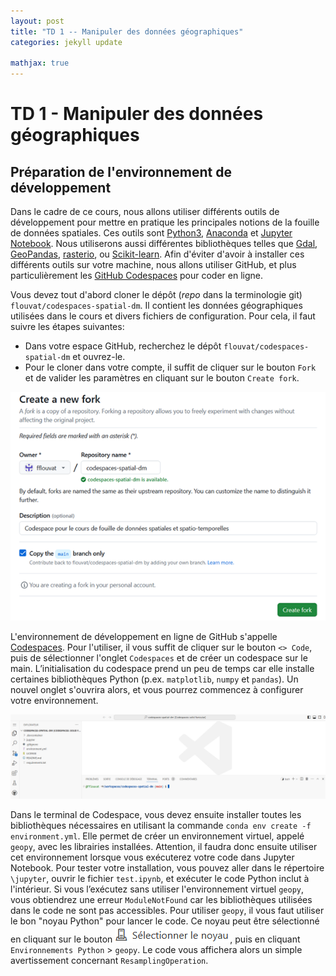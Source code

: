 ```yaml
---
layout: post
title: "TD 1 -- Manipuler des données géographiques"
categories: jekyll update

mathjax: true
---
```


# TD 1 - Manipuler des données géographiques


## Préparation de l'environnement de développement

Dans le cadre de ce cours, nous allons utiliser différents outils de développement pour mettre en pratique les principales notions de la fouille de données spatiales. Ces outils sont [Python3](https://www.python.org/), [Anaconda](https://www.anaconda.com/) et [Jupyter Notebook](https://jupyter.org/). Nous utiliserons aussi différentes bibliothèques telles que [Gdal](https://gdal.org/index.html), [GeoPandas](https://geopandas.org/en/stable/), [rasterio](https://rasterio.readthedocs.io/en/stable/), ou [Scikit-learn](https://scikit-learn.org/stable/). 
Afin d'éviter d'avoir à installer ces différents outils sur votre machine, nous allons utiliser GitHub, et plus particulièrement les [GitHub Codespaces](https://github.com/features/codespaces) pour coder en ligne. 

Vous devez tout d'abord cloner le dépôt (_repo_ dans la terminologie git) `flouvat/codespaces-spatial-dm`. Il contient les données géographiques utilisées dans le cours et divers fichiers de configuration. Pour cela, il faut suivre les étapes suivantes:
- Dans votre espace GitHub, recherchez le dépôt  `flouvat/codespaces-spatial-dm` et ouvrez-le.
- Pour le cloner dans votre compte, il suffit de cliquer sur le bouton `Fork` et de valider les paramètres en cliquant sur le bouton `Create fork`.

![Fork a Repo](td1-img/1-forkRepo.png)

L'environnement de développement en ligne de GitHub s'appelle [Codespaces](https://docs.github.com/fr/codespaces). Pour l'utiliser, il vous suffit de cliquer sur le bouton `<> Code`, puis de sélectionner l'onglet `Codespaces` et de créer un codespace sur le main. L’initialisation du codespace prend un peu de temps car elle installe certaines bibliothèques Python (p.ex. `matplotlib`, `numpy` et `pandas`).  Un nouvel onglet s'ouvrira alors, et vous pourrez commencez à configurer votre environnement.

![codespaces](td1-img/1-codespaces.png)

Dans le terminal de Codespace, vous devez ensuite installer toutes les bibliothèques nécessaires en utilisant la commande `conda env create -f environment.yml`. Elle permet de créer un environnement virtuel, appelé `geopy`, avec les librairies installées. Attention, il faudra donc ensuite utiliser cet environnement lorsque vous exécuterez votre code dans Jupyter Notebook. Pour tester votre installation, vous pouvez aller dans le répertoire `\jupyter`, ouvrir le fichier `test.ipynb`, et exécuter le code Python inclut à l'intérieur. Si vous l’exécutez sans utiliser l'environnement virtuel `geopy`, vous obtiendrez une erreur `ModuleNotFound` car les bibliothèques utilisées dans le code ne sont pas accessibles. Pour utiliser `geopy`, il vous faut utiliser le bon "noyau Python" pour lancer le code. Ce noyau peut être sélectionné en cliquant sur le bouton  ![Sélectionner le noyau](td1-img/1-noyau.png), puis en cliquant `Environnements Python` > `geopy`. Le code vous affichera alors un simple avertissement concernant `ResamplingOperation`.

